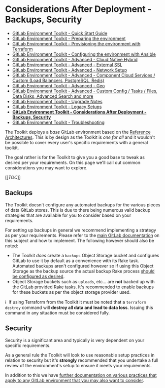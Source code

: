 # Considerations After Deployment - Backups, Security

- [GitLab Environment Toolkit - Quick Start Guide](environment_quick_start_guide.md)
- [GitLab Environment Toolkit - Preparing the environment](environment_prep.md)
- [GitLab Environment Toolkit - Provisioning the environment with Terraform](environment_provision.md)
- [GitLab Environment Toolkit - Configuring the environment with Ansible](environment_configure.md)
- [GitLab Environment Toolkit - Advanced - Cloud Native Hybrid](environment_advanced_hybrid.md)
- [GitLab Environment Toolkit - Advanced - External SSL](environment_advanced_ssl.md)
- [GitLab Environment Toolkit - Advanced - Network Setup](environment_advanced_network.md)
- [GitLab Environment Toolkit - Advanced - Component Cloud Services / Custom (Load Balancers, PostgreSQL, Redis)](environment_advanced_services.md)
- [GitLab Environment Toolkit - Advanced - Geo](environment_advanced_geo.md)
- [GitLab Environment Toolkit - Advanced - Custom Config / Tasks / Files, Data Disks, Advanced Search and more](environment_advanced.md)
- [GitLab Environment Toolkit - Upgrade Notes](environment_upgrades.md)
- [GitLab Environment Toolkit - Legacy Setups](environment_legacy.md)
- [**GitLab Environment Toolkit - Considerations After Deployment - Backups, Security**](environment_post_considerations.md)
- [GitLab Environment Toolkit - Troubleshooting](environment_troubleshooting.md)

The Toolkit deploys a _base_ GitLab environment based on the [Reference Architectures](https://docs.gitlab.com/ee/administration/reference_architectures/). This is by design as the Toolkit is _one for all_ and it wouldn't be possible to cover every user's specific requirements with a general toolkit.

The goal rather is for the Toolkit to give you a good base to tweak as desired per your requirements. On this page we'll call out common considerations you may want to explore.

[[_TOC_]]

## Backups

The Toolkit doesn't configure any automated backups for the various pieces of data GitLab stores. This is due to there being numerous valid backup strategies that are available for you to consider based on your requirements.

For setting up backups in general we recommend implementing a strategy as per your requirements. Please refer to the [main GitLab documentation](https://docs.gitlab.com/ee/raketasks/backup_restore.html) on this subject and how to implement. The following however should also be noted:

- The Toolkit _does_ create a `backups` Object Storage bucket and configures GitLab to use it by default as a convenience with its Rake task. Automated backups aren't configured however so if using this Object Storage as the backup source the actual backup Rake process [should be configured as desired](https://docs.gitlab.com/ee/raketasks/backup_restore.html#configuring-cron-to-make-daily-backups).
- Object Storage buckets such as `uploads`, etc... are **not** backed up with the GitLab provided Rake tasks. It's recommended to enable backups for these buckets as per the object storage provider used.

:information_source:&nbsp; If using Terraform from the Toolkit it must be noted that a `terraform destroy` command will **destroy all data and lead to data loss**. Issuing this command in any situation must be considered fully.

## Security

Security is a significant area and typically is very dependent on your specific requirements.

As a general rule the Toolkit will look to use reasonable setup practices in relation to security but it's **strongly** recommended that you undertake a full review of the environment's setup to ensure it meets your requirements.

In addition to this we have [further documentation on various practices that apply to any GitLab environment that you may also want to consider](https://docs.gitlab.com/ee/security/index.html#securing-your-gitlab-installation).
